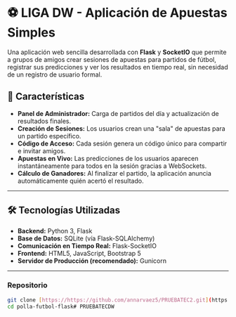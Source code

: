 # ⚽ LIGA DW - Aplicación de Apuestas Simples

Una aplicación web sencilla desarrollada con **Flask** y **SocketIO** que permite a grupos de amigos crear sesiones de apuestas para partidos de fútbol, registrar sus predicciones y ver los resultados en tiempo real, sin necesidad de un registro de usuario formal.



## 🚀 Características

* **Panel de Administrador:** Carga de partidos del día y actualización de resultados finales.
* **Creación de Sesiones:** Los usuarios crean una "sala" de apuestas para un partido específico.
* **Código de Acceso:** Cada sesión genera un código único para compartir e invitar amigos.
* **Apuestas en Vivo:** Las predicciones de los usuarios aparecen instantáneamente para todos en la sesión gracias a WebSockets.
* **Cálculo de Ganadores:** Al finalizar el partido, la aplicación anuncia automáticamente quién acertó el resultado.

---

## 🛠️ Tecnologías Utilizadas

* **Backend:** Python 3, Flask
* **Base de Datos:** SQLite (vía Flask-SQLAlchemy)
* **Comunicación en Tiempo Real:** Flask-SocketIO
* **Frontend:** HTML5, JavaScript, Bootstrap 5
* **Servidor de Producción (recomendado):** Gunicorn

---

### Repositorio
```bash
git clone [https://https://github.com/annarvaez5/PRUEBATEC2.git](https://github.com/annarvaez5/PRUEBATEC2.git)
cd polla-futbol-flask#   P R U E B A T E C D W  
 